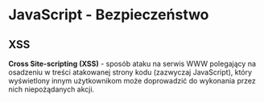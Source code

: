 # JavaScript - Bezpieczeństwo

## XSS

**Cross Site-scripting (XSS)** - sposób ataku na serwis WWW polegający na osadzeniu w treści atakowanej strony kodu (zazwyczaj JavaScript), który wyświetlony innym użytkownikom może doprowadzić do wykonania przez nich niepożądanych akcji.
